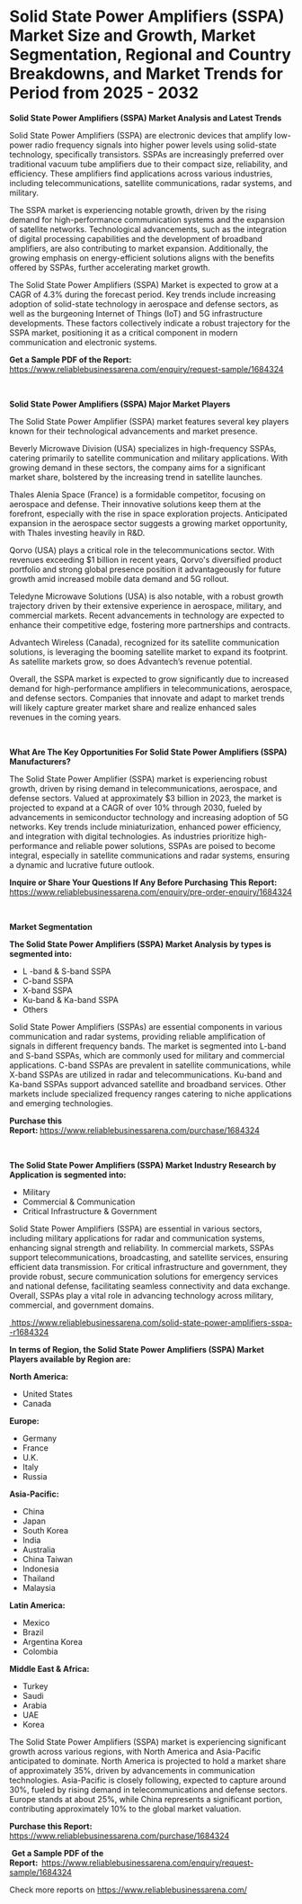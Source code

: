 <p><h1>Solid State Power Amplifiers (SSPA) Market Size and Growth, Market Segmentation, Regional and Country Breakdowns, and Market Trends for Period from 2025 -  2032</h1></p><p><strong>Solid State Power Amplifiers (SSPA) Market Analysis and Latest Trends</strong></p>
<p><p>Solid State Power Amplifiers (SSPA) are electronic devices that amplify low-power radio frequency signals into higher power levels using solid-state technology, specifically transistors. SSPAs are increasingly preferred over traditional vacuum tube amplifiers due to their compact size, reliability, and efficiency. These amplifiers find applications across various industries, including telecommunications, satellite communications, radar systems, and military.</p><p>The SSPA market is experiencing notable growth, driven by the rising demand for high-performance communication systems and the expansion of satellite networks. Technological advancements, such as the integration of digital processing capabilities and the development of broadband amplifiers, are also contributing to market expansion. Additionally, the growing emphasis on energy-efficient solutions aligns with the benefits offered by SSPAs, further accelerating market growth.</p><p>The Solid State Power Amplifiers (SSPA) Market is expected to grow at a CAGR of 4.3% during the forecast period. Key trends include increasing adoption of solid-state technology in aerospace and defense sectors, as well as the burgeoning Internet of Things (IoT) and 5G infrastructure developments. These factors collectively indicate a robust trajectory for the SSPA market, positioning it as a critical component in modern communication and electronic systems.</p></p>
<p><strong>Get a Sample PDF of the Report:&nbsp;</strong> <a href="https://www.reliablebusinessarena.com/enquiry/request-sample/1684324?utm_campaign=2532&utm_medium=2&utm_source=Github&utm_content=ia&utm_term=26032025&utm_id=solid-state-power-amplifiers-sspa">https://www.reliablebusinessarena.com/enquiry/request-sample/1684324</a></p>
<p>&nbsp;</p>
<p><strong>Solid State Power Amplifiers (SSPA) Major Market Players</strong></p>
<p><p>The Solid State Power Amplifier (SSPA) market features several key players known for their technological advancements and market presence. </p><p>Beverly Microwave Division (USA) specializes in high-frequency SSPAs, catering primarily to satellite communication and military applications. With growing demand in these sectors, the company aims for a significant market share, bolstered by the increasing trend in satellite launches.</p><p>Thales Alenia Space (France) is a formidable competitor, focusing on aerospace and defense. Their innovative solutions keep them at the forefront, especially with the rise in space exploration projects. Anticipated expansion in the aerospace sector suggests a growing market opportunity, with Thales investing heavily in R&D.</p><p>Qorvo (USA) plays a critical role in the telecommunications sector. With revenues exceeding $1 billion in recent years, Qorvo's diversified product portfolio and strong global presence position it advantageously for future growth amid increased mobile data demand and 5G rollout.</p><p>Teledyne Microwave Solutions (USA) is also notable, with a robust growth trajectory driven by their extensive experience in aerospace, military, and commercial markets. Recent advancements in technology are expected to enhance their competitive edge, fostering more partnerships and contracts.</p><p>Advantech Wireless (Canada), recognized for its satellite communication solutions, is leveraging the booming satellite market to expand its footprint. As satellite markets grow, so does Advantech’s revenue potential.</p><p>Overall, the SSPA market is expected to grow significantly due to increased demand for high-performance amplifiers in telecommunications, aerospace, and defense sectors. Companies that innovate and adapt to market trends will likely capture greater market share and realize enhanced sales revenues in the coming years.</p></p>
<p>&nbsp;</p>
<p><strong>What Are The Key Opportunities For Solid State Power Amplifiers (SSPA) Manufacturers?</strong></p>
<p><p>The Solid State Power Amplifier (SSPA) market is experiencing robust growth, driven by rising demand in telecommunications, aerospace, and defense sectors. Valued at approximately $3 billion in 2023, the market is projected to expand at a CAGR of over 10% through 2030, fueled by advancements in semiconductor technology and increasing adoption of 5G networks. Key trends include miniaturization, enhanced power efficiency, and integration with digital technologies. As industries prioritize high-performance and reliable power solutions, SSPAs are poised to become integral, especially in satellite communications and radar systems, ensuring a dynamic and lucrative future outlook.</p></p>
<p><strong>Inquire or Share Your Questions If Any Before Purchasing This Report:</strong> <a href="https://www.reliablebusinessarena.com/enquiry/pre-order-enquiry/1684324?utm_campaign=2532&utm_medium=2&utm_source=Github&utm_content=ia&utm_term=26032025&utm_id=solid-state-power-amplifiers-sspa">https://www.reliablebusinessarena.com/enquiry/pre-order-enquiry/1684324</a></p>
<p>&nbsp;</p>
<p><strong>Market Segmentation</strong></p>
<p><strong>The Solid State Power Amplifiers (SSPA) Market Analysis by types is segmented into:</strong></p>
<p><ul><li>L -band & S-band SSPA</li><li>C-band SSPA</li><li>X-band SSPA</li><li>Ku-band & Ka-band SSPA</li><li>Others</li></ul></p>
<p><p>Solid State Power Amplifiers (SSPAs) are essential components in various communication and radar systems, providing reliable amplification of signals in different frequency bands. The market is segmented into L-band and S-band SSPAs, which are commonly used for military and commercial applications. C-band SSPAs are prevalent in satellite communications, while X-band SSPAs are utilized in radar and telecommunications. Ku-band and Ka-band SSPAs support advanced satellite and broadband services. Other markets include specialized frequency ranges catering to niche applications and emerging technologies.</p></p>
<p><strong>Purchase this Report:&nbsp;</strong><a href="https://www.reliablebusinessarena.com/purchase/1684324?utm_campaign=2532&utm_medium=2&utm_source=Github&utm_content=ia&utm_term=26032025&utm_id=solid-state-power-amplifiers-sspa">https://www.reliablebusinessarena.com/purchase/1684324</a></p>
<p>&nbsp;</p>
<p><strong>The Solid State Power Amplifiers (SSPA) Market Industry Research by Application is segmented into:</strong></p>
<p><ul><li>Military</li><li>Commercial & Communication</li><li>Critical Infrastructure & Government</li></ul></p>
<p><p>Solid State Power Amplifiers (SSPA) are essential in various sectors, including military applications for radar and communication systems, enhancing signal strength and reliability. In commercial markets, SSPAs support telecommunications, broadcasting, and satellite services, ensuring efficient data transmission. For critical infrastructure and government, they provide robust, secure communication solutions for emergency services and national defense, facilitating seamless connectivity and data exchange. Overall, SSPAs play a vital role in advancing technology across military, commercial, and government domains.</p></p>
<p><a href="https://www.reliablebusinessarena.com/solid-state-power-amplifiers-sspa--r1684324?utm_campaign=2532&utm_medium=2&utm_source=Github&utm_content=ia&utm_term=26032025&utm_id=solid-state-power-amplifiers-sspa">&nbsp;https://www.reliablebusinessarena.com/solid-state-power-amplifiers-sspa--r1684324</a></p>
<p><strong>In terms of Region, the Solid State Power Amplifiers (SSPA) Market Players available by Region are:</strong></p>
<p>
    <p> <strong> North America: </strong>
        <ul>
            <li>United States</li>
            <li>Canada</li>
        </ul>
        </p> 
    <p> <strong> Europe: </strong>
        <ul>
            <li>Germany</li>
            <li>France</li>
            <li>U.K.</li>
            <li>Italy</li>
            <li>Russia</li>
        </ul>
        </p> 
    <p> <strong> Asia-Pacific: </strong>
        <ul>
            <li>China</li>
            <li>Japan</li>
            <li>South Korea</li>
            <li>India</li>
            <li>Australia</li>
            <li>China Taiwan</li>
            <li>Indonesia</li>
            <li>Thailand</li>
            <li>Malaysia</li>
        </ul>
        </p> 
    <p> <strong> Latin America: </strong>
        <ul>
            <li>Mexico</li>
            <li>Brazil</li>
            <li>Argentina Korea</li>
            <li>Colombia</li>
        </ul>
        </p> 
    <p> <strong> Middle East & Africa: </strong>
        <ul>
            <li>Turkey</li>
            <li>Saudi</li>
            <li>Arabia</li>
            <li>UAE</li>
            <li>Korea</li>
        </ul>
    </p>
    </p>
<p><p>The Solid State Power Amplifiers (SSPA) market is experiencing significant growth across various regions, with North America and Asia-Pacific anticipated to dominate. North America is projected to hold a market share of approximately 35%, driven by advancements in communication technologies. Asia-Pacific is closely following, expected to capture around 30%, fueled by rising demand in telecommunications and defense sectors. Europe stands at about 25%, while China represents a significant portion, contributing approximately 10% to the global market valuation.</p></p>
<p><strong>Purchase this Report: </strong><a href="https://www.reliablebusinessarena.com/purchase/1684324?utm_campaign=2532&utm_medium=2&utm_source=Github&utm_content=ia&utm_term=26032025&utm_id=solid-state-power-amplifiers-sspa">https://www.reliablebusinessarena.com/purchase/1684324</a></p>
<p>&nbsp;<strong>Get a Sample PDF of the Report:&nbsp;&nbsp;</strong><a href="https://www.reliablebusinessarena.com/enquiry/request-sample/1684324?utm_campaign=2532&utm_medium=2&utm_source=Github&utm_content=ia&utm_term=26032025&utm_id=solid-state-power-amplifiers-sspa">https://www.reliablebusinessarena.com/enquiry/request-sample/1684324</a></p>
<p><strong></strong></p>
<p>Check more reports on <a href="https://www.reliablebusinessarena.com/?utm_campaign=2532&utm_medium=2&utm_source=Github&utm_content=ia&utm_term=26032025&utm_id=solid-state-power-amplifiers-sspa">https://www.reliablebusinessarena.com/</a></p>